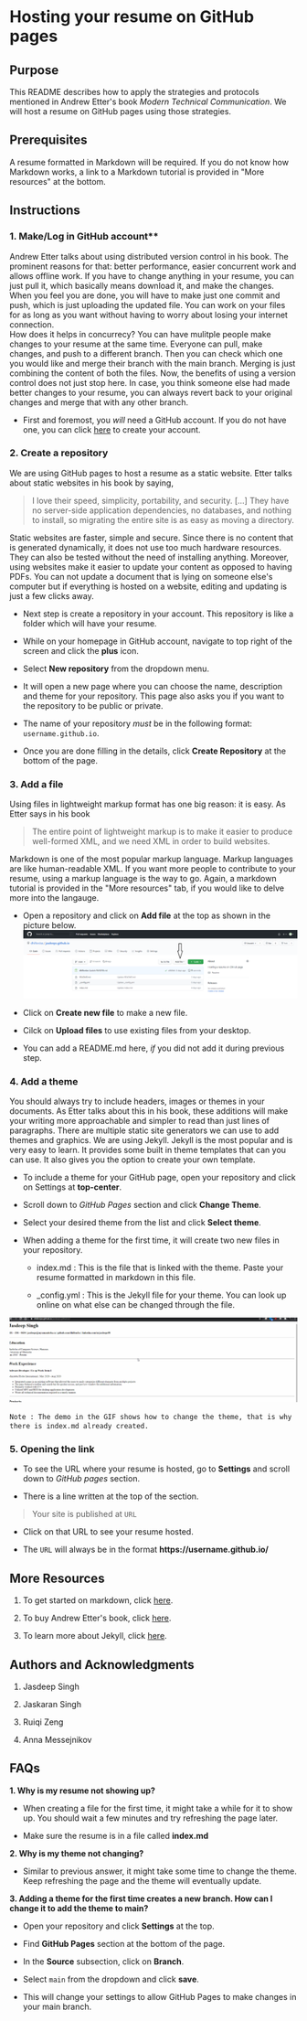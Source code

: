 # Hosting your resume on GitHub pages

## Purpose
This README describes how to apply the strategies and protocols mentioned in Andrew Etter's book *Modern Technical Communication*. We will host a resume on GitHub pages using those strategies.

## Prerequisites
A resume formatted in Markdown will be required. If you do not know how Markdown works, a link to a Markdown tutorial is provided in "More resources" at the bottom.

## Instructions
### 1. Make/Log in GitHub account**   
  Andrew Etter talks about using distributed version control in his book. The prominent reasons for that: better performance, easier concurrent work and allows offline work. If you have to change anything in your resume, you can just pull it, which basically means download it, and make the changes. When you feel you are done, you will have to make just one commit and push, which is just uploading the updated file. You can work on your files for as long as you want without having to worry about losing your internet connection.   
  How does it helps in concurrecy? You can have mulitple people make changes to your resume at the same time. Everyone can pull, make changes, and push to a different branch. Then you can check which one you would like and merge their branch with the main branch. Merging is just combining the content of both the files. Now, the benefits of using a version control does not just stop here. In case, you think someone else had made better changes to your resume, you can always revert back to your original changes and merge that with any other branch.

* First and foremost, you *will* need a GitHub account. If you do not have one, you can click [here](https://github.com/) to create your account.
  
### 2. Create a repository
We are using GitHub pages to host a resume as a static website. Etter talks about static websites in his book by saying,   
> I love their speed, simplicity, portability, and security. [...] They have no server-side application     dependencies, no databases, and nothing to install, so migrating the entire site is as easy as moving a directory.   

Static websites are faster, simple and secure. Since there is no content that is generated dynamically, it does not use too much hardware resources. They can also be tested without the need of installing anything. Moreover, using websites make it easier to update your content as opposed to having PDFs. You can not update a document that is lying on someone else's computer but if everything is hosted on a website, editing and updating is just a few clicks away. 
  * Next step is create a repository in your account. This repository is like a folder which will have your resume.
  
  * While on your homepage in GitHub account, navigate to top right of the screen and click the **plus** icon. 
  
  * Select **New repository** from the dropdown menu. 
  
  * It will open a new page where you can choose the name, description and theme for your repository. This page also asks you if you want to the repository to be public or private.
  
  * The name of your repository *must* be in the following format: `username.github.io`.
  
  * Once you are done filling in the details, click **Create Repository** at the bottom of the page.  
  
### 3. Add a file  
  Using files in lightweight markup format has one big reason: it is easy. As Etter says in his book
  > The entire point of lightweight markup is to make it easier to produce well-formed XML, and we need XML in order to build websites.   
  
  Markdown is one of the most popular markup language. Markup languages are like human-readable XML. If you want more people to contribute to your resume, using a markup language is the way to go. Again, a markdown tutorial is provided in the "More resources" tab, if you would like to delve more into the langauge.
  
  * Open a repository and click on **Add file** at the top as shown in the picture below.
    ![Add a file](addfile.png)
    
  * Click on **Create new file** to make a new file.
  
  * Cilck on **Upload files** to use existing files from your desktop.
  
  * You can add a README.md here, *if* you did not add it during previous step.
  
  
### 4. Add a theme   
You should always try to include headers, images or themes in your documents. As Etter talks about this in his book, these additions will make your writing more approachable and simpler to read than just lines of paragraphs. There are multiple static site generators we can use to add themes and graphics. We are using Jekyll. Jekyll is the most popular and is very easy to learn. It provides some built in theme templates that can you can use. It also gives you the option to create your own template.  

  * To include a theme for your GitHub page, open your repository and click on Settings at **top-center**.
  
  * Scroll down to *GitHub Pages* section and click **Change Theme**.
  
  * Select your desired theme from the list and click **Select theme**. 
  
  * When adding a theme for the first time, it will create two new files in your repository.  
     * index.md : This is the file that is linked with the theme. Paste your resume formatted in markdown in this file.
     
     * _config.yml : This is the Jekyll file for your theme. You can look up online on what else can be changed through the file.    
     
   ![Theme](theme.gif)
     
    Note : The demo in the GIF shows how to change the theme, that is why there is index.md already created.

### 5. Opening the link
  * To see the URL where your resume is hosted, go to **Settings** and scroll down to *GitHub pages* section.
  
  * There is a line written at the top of the section.   
  
  >Your site is published at `URL`
  
  * Click on that URL to see your resume hosted.
  
  * The `URL` will always be in the format **https<nolink>://username.github.io/**

## More Resources
1. To get started on markdown, click [here](https://www.markdownguide.org/basic-syntax/).

2. To buy Andrew Etter's book, click [here](https://www.amazon.ca/Modern-Technical-Writing-Introduction-Documentation-ebook/dp/B01A2QL9SS).

3. To learn more about Jekyll, click [here](https://jekyllrb.com/).

## Authors and Acknowledgments
1. Jasdeep Singh

2. Jaskaran Singh

3. Ruiqi Zeng

4. Anna Messejnikov

## FAQs
**1. Why is my resume not showing up?**  
 * When creating a file for the first time, it might take a while for it to show up. You should wait a few minutes and try refreshing the page later.
 
 * Make sure the resume is in a file called **index.md**

**2. Why is my theme not changing?**  
 * Similar to previous answer, it might take some time to change the theme. Keep refreshing the page and the theme will eventually update.
 
**3. Adding a theme for the first time creates a new branch. How can I change it to add the theme to main?**  
  * Open your repository and click **Settings** at the top.
  
  * Find **GitHub Pages** section at the bottom of the page.
  
  * In the **Source** subsection, click on **Branch**.
  
  * Select `main` from the dropdown and click **save**.
  
  * This will change your settings to allow GitHub Pages to make changes in your main branch.
